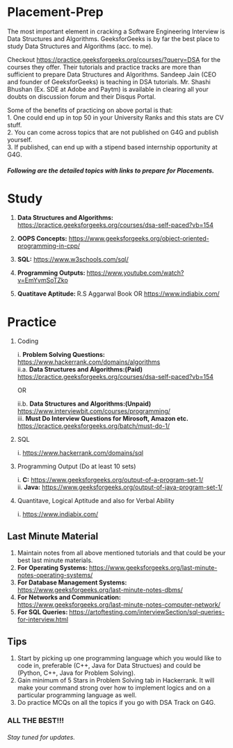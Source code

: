 # Placement-Prep

The most important element in cracking a Software Engineering Interview is Data Structures and Algorithms. GeeksforGeeks is by far the best place to study Data Structures and Algorithms (acc. to me). <br>
 
Checkout https://practice.geeksforgeeks.org/courses/?query=DSA for the courses they offer. Their tutorials and practice tracks are more than sufficient to prepare Data Structures and Algorithms. Sandeep Jain (CEO and founder of GeeksforGeeks) is teaching in DSA tutorials. Mr. Shashi Bhushan (Ex. SDE at Adobe and Paytm) is available in clearing all your doubts on discussion forum and their Disqus Portal. <br>

<p> Some of the benefits of practicing on above portal is that: <br>
	1. One could end up in top 50 in your University Ranks and this stats are CV stuff. <br>
	2. You can come across topics that are not published on G4G and publish yourself. <br>
	3. If published, can end up with a stipend based internship opportunity at G4G. <br>
	
<h5> Following are the detailed topics with links to prepare for Placements. </h5>

<h1>Study</h1>

1. <b>Data Structures and Algorithms:</b> https://practice.geeksforgeeks.org/courses/dsa-self-paced?vb=154 <br>

2. <b>OOPS Concepts:</b> https://www.geeksforgeeks.org/object-oriented-programming-in-cpp/ <br>

3. <b>SQL:</b> https://www.w3schools.com/sql/ <br>

4. <b> Programming Outputs: </b> https://www.youtube.com/watch?v=EmYvmSoTZko <br>

5. <b> Quatitave Aptitude: </b> R.S Aggarwal Book OR https://www.indiabix.com/ <br>

<h1>Practice</h1>

1. Coding
    
     i. <b>Problem Solving Questions: </b> https://www.hackerrank.com/domains/algorithms <br>
    ii.a. <b> Data Structures and Algorithms:(Paid) </b> https://practice.geeksforgeeks.org/courses/dsa-self-paced?vb=154 <br>
     	 <p> OR </p>
    ii.b. <b> Data Structures and Algorithms:(Unpaid) </b> https://www.interviewbit.com/courses/programming/ <br>
     iii.  <b> Must Do Interview Questions for Mirosoft, Amazon etc. </b> https://practice.geeksforgeeks.org/batch/must-do-1/ <br>
     
2. SQL

	i. https://www.hackerrank.com/domains/sql

3. Programming Output (Do at least 10 sets)

	i. <b>C:</b> https://www.geeksforgeeks.org/output-of-a-program-set-1/ <br>
	ii. <b>Java:</b> https://www.geeksforgeeks.org/output-of-java-program-set-1/
  
4. Quantitave, Logical Aptitude and also for Verbal Ability

  	i. https://www.indiabix.com/

<h2>Last Minute Material</h2>

1. Maintain notes from all above mentioned tutorials and that could be your best last minute materials.
2. <b> For Operating Systems: </b> https://www.geeksforgeeks.org/last-minute-notes-operating-systems/<br>
3. <b> For Database Management Systems: </b> https://www.geeksforgeeks.org/last-minute-notes-dbms/ <br>
4. <b> For Networks and Communication: </b> https://www.geeksforgeeks.org/last-minute-notes-computer-network/ <br>
5. <b> For SQL Queries: </b> https://artoftesting.com/interviewSection/sql-queries-for-interview.html </br>

<h2>Tips</h2>

1. Start by picking up one programming language which you would like to code in, preferable (C++, Java for Data Structues)
   and could be (Python, C++, Java for Problem Solving). <br>
2. Gain minimum of 5 Stars in Problem Solving tab in Hackerrank. It will make your command strong over how to implement logics 
   and on a particular programming language as well. <br>
3. Do practice MCQs on all the topics if you go with DSA Track on G4G. <br>


<h3>ALL THE BEST!!!</h3>

<h6><i>Stay tuned for updates.</i></h6>
